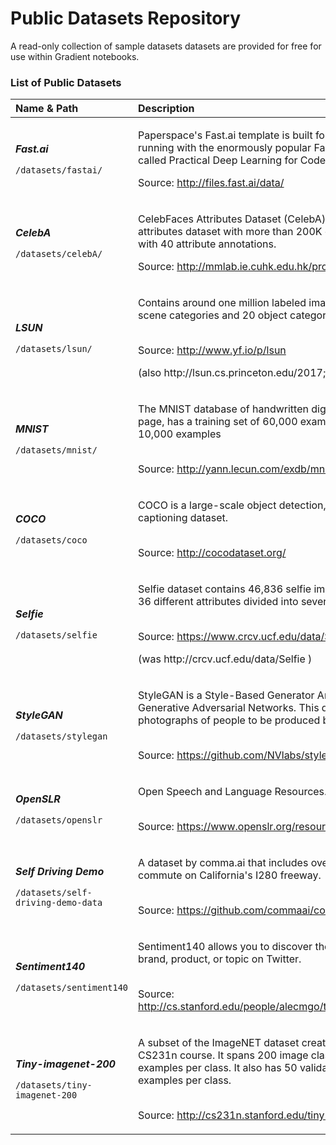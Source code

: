 # Public Datasets Repository

A read-only collection of sample datasets datasets are provided for free for use within Gradient notebooks.

### List of Public Datasets

<table>
  <thead>
    <tr>
      <th style="text-align:left">Name &amp; Path</th>
      <th style="text-align:left">Description</th>
    </tr>
  </thead>
  <tbody>
    <tr>
      <td style="text-align:left">
        <p><em><b>Fast.ai</b></em>
        </p>
        <p><code>/datasets/fastai/</code>
        </p>
      </td>
      <td style="text-align:left">
        <p>Paperspace&apos;s Fast.ai template is built for getting up and running
          with the enormously popular Fast.ai online MOOC called Practical Deep Learning
          for Coders.</p>
        <p></p>
        <p>Source: <a href="http://files.fast.ai/data/">http://files.fast.ai/data/</a>
        </p>
      </td>
    </tr>
    <tr>
      <td style="text-align:left">
        <p><em><b>CelebA</b></em>
        </p>
        <p><code>/datasets/celebA/</code>
        </p>
      </td>
      <td style="text-align:left">
        <p>CelebFaces Attributes Dataset (CelebA) is a large-scale face attributes
          dataset with more than 200K celebrity images, each with 40 attribute annotations.
          <br
          />
        </p>
        <p>Source: <a href="http://mmlab.ie.cuhk.edu.hk/projects/CelebA.html">http://mmlab.ie.cuhk.edu.hk/projects/CelebA.html</a>
        </p>
      </td>
    </tr>
    <tr>
      <td style="text-align:left">
        <p><em><b>LSUN</b></em>
        </p>
        <p><code>/datasets/lsun/</code>
        </p>
      </td>
      <td style="text-align:left">
        <p>Contains around one million labeled images for each of 10 scene categories
          and 20 object categories.</p>
        <p>
          <br />Source: <a href="http://www.yf.io/p/lsun">http://www.yf.io/p/lsun</a>
        </p>
        <p>(also http://lsun.cs.princeton.edu/2017; link no longer active)</p>
      </td>
    </tr>
    <tr>
      <td style="text-align:left">
        <p><em><b>MNIST</b></em>
        </p>
        <p><code>/datasets/mnist/</code>
        </p>
      </td>
      <td style="text-align:left">
        <p>The MNIST database of handwritten digits, available from this page, has
          a training set of 60,000 examples, and a test set of 10,000 examples</p>
        <p>
          <br />Source: <a href="http://yann.lecun.com/exdb/mnist/">http://yann.lecun.com/exdb/mnist/</a>
        </p>
      </td>
    </tr>
    <tr>
      <td style="text-align:left">
        <p><em><b>COCO</b></em>
        </p>
        <p><code>/datasets/coco</code>
        </p>
      </td>
      <td style="text-align:left">
        <p>COCO is a large-scale object detection, segmentation, and captioning dataset.</p>
        <p>
          <br />Source: <a href="http://cocodataset.org/">http://cocodataset.org/</a>
        </p>
      </td>
    </tr>
    <tr>
      <td style="text-align:left">
        <p><em><b>Selfie</b></em>
        </p>
        <p><code>/datasets/selfie</code>
        </p>
      </td>
      <td style="text-align:left">
        <p>Selfie dataset contains 46,836 selfie images annotated with 36 different
          attributes divided into several categories.</p>
        <p>
          <br />Source: <a href="https://www.crcv.ucf.edu/data/Selfie/">https://www.crcv.ucf.edu/data/Selfie/</a>
        </p>
        <p>(was http://crcv.ucf.edu/data/Selfie )</p>
      </td>
    </tr>
    <tr>
      <td style="text-align:left">
        <p><em><b>StyleGAN</b></em>
        </p>
        <p><code>/datasets/stylegan</code>
        </p>
      </td>
      <td style="text-align:left">
        <p>StyleGAN is a Style-Based Generator Architecture for Generative Adversarial
          Networks. This dataset allows for photographs of people to be produced
          by the generator.</p>
        <p>
          <br />Source: <a href="https://github.com/NVlabs/stylegan">https://github.com/NVlabs/stylegan</a> 
        </p>
      </td>
    </tr>
    <tr>
      <td style="text-align:left">
        <p><em><b>OpenSLR</b></em>
        </p>
        <p><code>/datasets/openslr</code>
        </p>
      </td>
      <td style="text-align:left">
        <p>Open Speech and Language Resources.</p>
        <p>
          <br />Source: <a href="https://www.openslr.org/resources.php">https://www.openslr.org/resources.php</a>
        </p>
      </td>
    </tr>
    <tr>
      <td style="text-align:left">
        <p><em><b>Self Driving Demo</b></em>
        </p>
        <p><code>/datasets/self-driving-demo-data</code>
        </p>
      </td>
      <td style="text-align:left">
        <p>A dataset by comma.ai that includes over 33 hours of commute on California&apos;s
          I280 freeway.</p>
        <p>
          <br />Source: <a href="https://github.com/commaai/comma2k19">https://github.com/commaai/comma2k19</a>
        </p>
      </td>
    </tr>
    <tr>
      <td style="text-align:left">
        <p><em><b>Sentiment140</b></em>
        </p>
        <p><code>/datasets/sentiment140</code>
        </p>
      </td>
      <td style="text-align:left">
        <p>Sentiment140 allows you to discover the sentiment of a brand, product,
          or topic on Twitter.</p>
        <p>
          <br />Source: <a href="http://cs.stanford.edu/people/alecmgo/trainingandtestdata.zip">http://cs.stanford.edu/people/alecmgo/trainingandtestdata.zip</a>
        </p>
      </td>
    </tr>
    <tr>
      <td style="text-align:left">
        <p><em><b>Tiny-imagenet-200</b></em>
        </p>
        <p><code>/datasets/tiny-imagenet-200</code>
        </p>
      </td>
      <td style="text-align:left">
        <p>A subset of the ImageNET dataset created by the Stanford CS231n course.
          It spans 200 image classes with 500 training examples per class. It also
          has 50 validation and 50 test examples per class.</p>
        <p>
          <br />Source: <a href="http://cs231n.stanford.edu/tiny-imagenet-200.zip">http://cs231n.stanford.edu/tiny-imagenet-200.zip</a>
        </p>
      </td>
    </tr>
  </tbody>
</table>

